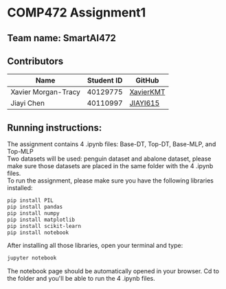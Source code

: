 # COMP472 Assignment1
## Team name: SmartAI472  

## Contributors

| Name                   | Student ID | GitHub                                          |
| ---------------------- | ---------- | ----------------------------------------------- |
| Xavier Morgan-Tracy    | 40129775   | [XavierKMT](https://github.com/XavierKMT)       |
| Jiayi Chen             | 40110997   | [JIAYI615](https://github.com/JIAYI615)         |
  
## Running instructions:
The assignment contains 4 .ipynb files: Base-DT, Top-DT, Base-MLP, and Top-MLP  
Two datasets will be used: penguin dataset and abalone dataset, please make sure those datasets are placed in the same folder with the 4 .ipynb files.  
To run the assignment, please make sure you have the following libraries installed:
```bash
pip install PIL
pip install pandas
pip install numpy
pip install matplotlib
pip install scikit-learn
pip install notebook
```
After installing all those libraries, open your terminal and type:
```bash
jupyter notebook
```
The notebook page should be automatically opened in your browser. Cd to the folder and you'll be able to run the 4 .ipynb files. 
